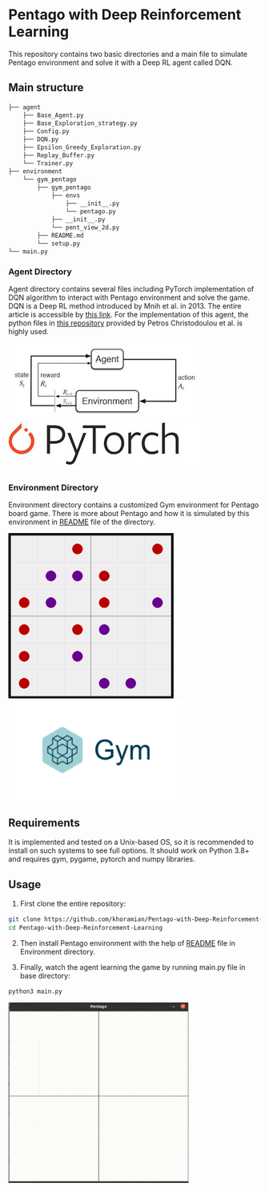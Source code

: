 # Pentago with Deep Reinforcement Learning

This repository contains two basic directories and a main file to simulate Pentago environment and 
solve it with a Deep RL agent called DQN.


## Main structure

    ├── agent
        ├── Base_Agent.py   
        ├── Base_Exploration_strategy.py         
        ├── Config.py
        ├── DQN.py
        ├── Epsilon_Greedy_Exploration.py
        ├── Replay_Buffer.py
        └── Trainer.py
    ├── environment
        └── gym_pentago
            ├── gym_pentago
                ├── envs
                    ├── __init__.py
                    └── pentago.py
                ├── __init__.py
                └── pent_view_2d.py
            ├── README.md
            └── setup.py
    └── main.py


### Agent Directory 
Agent directory contains several files including PyTorch implementation of DQN algorithm to interact with Pentago environment and solve the game.
DQN is a Deep RL method introduced by Mnih et al. in 2013. The entire article is accessible by [this link](https://arxiv.org/pdf/1312.5602.pdf).
For the implementation of this agent, the python files in [this repository](https://github.com/p-christ/Deep-Reinforcement-Learning-Algorithms-with-PyTorch) provided by Petros Christodoulou et al. is highly used.

<img src="utilities/RL.png" />              <img src="utilities/PyTorch.jpg" />


### Environment Directory
Environment directory contains a customized Gym environment for Pentago board game.
There is more about Pentago and how it is simulated by this environment in [README](https://github.com/khoramian/Pentago-with-Deep-Reinforcement-Learning/blob/main/environment/gym-pentago/README.md) file of the directory.

<img src="environment/gym-pentago/img.png" height ="330" width="330"/>          <img src="environment/gym-pentago/OpenAI-gym.png" height ="200" width="350"/>


## Requirements
It is implemented and tested on a Unix-based OS,
so it is recommended to install on such systems to see full options.
It should work on Python 3.8+ and requires gym, pygame, pytorch and numpy libraries.


## Usage
1. First clone the entire repository:
```bash
git clone https://github.com/khoramian/Pentago-with-Deep-Reinforcement-Learning.git
cd Pentago-with-Deep-Reinforcement-Learning
```

2. Then install Pentago environment with the help of [README](https://github.com/khoramian/Pentago-with-Deep-Reinforcement-Learning/blob/main/environment/gym-pentago/README.md) file in Environment directory.


3. Finally, watch the agent learning the game by running main.py file in base directory:
```bash
python3 main.py
```

![sample](utilities/sample.gif)
